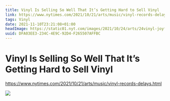 ```yaml
---
title: Vinyl Is Selling So Well That It’s Getting Hard to Sell Vinyl
link: https://www.nytimes.com/2021/10/21/arts/music/vinyl-records-delays.html
tags: Vinyl
date: 2021-11-10T23:21:08+01:00
headImage: https://static01.nyt.com/images/2021/10/24/arts/24vinyl-joyful/24vinyl-joyful-facebookJumbo.jpg
uuid: DFA03EE3-234C-4E9C-92D4-F265507AFFBC
---
```

# Vinyl Is Selling So Well That It’s Getting Hard to Sell Vinyl

https://www.nytimes.com/2021/10/21/arts/music/vinyl-records-delays.html

![](https://static01.nyt.com/images/2021/10/24/arts/24vinyl-joyful/24vinyl-joyful-facebookJumbo.jpg)
